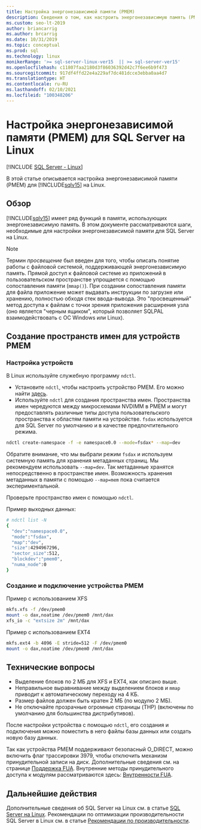 ```yaml
---
title: Настройка энергонезависимой памяти (PMEM)
description: Сведения о том, как настроить энергонезависимую память (PMEM) для SQL Server в Linux, а также о том, как создать пространства имен для устройств PMEM.
ms.custom: seo-lt-2019
author: briancarrig
ms.author: brcarrig
ms.date: 10/31/2019
ms.topic: conceptual
ms.prod: sql
ms.technology: linux
monikerRange: '>= sql-server-linux-ver15  || >= sql-server-ver15'
ms.openlocfilehash: c11807faa2180d3f86036392d42c7f6ee6b9f473
ms.sourcegitcommit: 917df4ffd22e4a229af7dc481dcce3ebba0aa4d7
ms.translationtype: HT
ms.contentlocale: ru-RU
ms.lasthandoff: 02/10/2021
ms.locfileid: "100348206"
---
```

# <a name="configure-persistent-memory-pmem-for-sql-server-on-linux"></a>Настройка энергонезависимой памяти (PMEM) для SQL Server на Linux

[!INCLUDE [SQL Server - Linux](../includes/applies-to-version/sql-linux.md)]

В этой статье описывается настройка энергонезависимой памяти (PMEM) для [!INCLUDE[sqlv15](../includes/sssql19-md.md)] на Linux.

## <a name="overview"></a>Обзор

[!INCLUDE[sqlv15](../includes/sssql19-md.md)] имеет ряд функций в памяти, использующих энергонезависимую память. В этом документе рассматриваются шаги, необходимые для настройки энергонезависимой памяти для SQL Server на Linux.

> [!NOTE]
> Термин _просвещение_ был введен для того, чтобы описать понятие работы с файловой системой, поддерживающей энергонезависимую память. Прямой доступ к файловой системе из приложений в пользовательском пространстве упрощается с помощью сопоставления памяти (`mmap()`). При создании сопоставления памяти для файла приложение может выдавать инструкции по загрузке или хранению, полностью обходя стек ввода-вывода. Это "просвещенный" метод доступа к файлам с точки зрения приложения расширения узла (оно является "черным ящиком", который позволяет SQLPAL взаимодействовать с ОС Windows или Linux).

## <a name="create-namespaces-for-pmem-devices"></a>Создание пространств имен для устройств PMEM

### <a name="configure-the-devices"></a>Настройка устройств

В Linux используйте служебную программу `ndctl`.

- Установите `ndctl`, чтобы настроить устройство PMEM. Его можно найти [здесь](https://docs.pmem.io/getting-started-guide/installing-ndctl).
- Используйте `ndctl` для создания пространства имен. Пространства имен чередуются между микросхемами NVDIMM в PMEM и могут предоставлять различные типы доступа пользовательского пространства к областям памяти на устройстве. `fsdax` используется для SQL Server по умолчанию и в качестве предпочтительного режима.

```bash 
ndctl create-namespace -f -e namespace0.0 --mode=fsdax* --map=dev
```

Обратите внимание, что мы выбрали режим `fsdax` и используем системную память для хранения метаданных страниц. Мы рекомендуем использовать `--map=dev`. Так метаданные хранятся непосредственно в пространстве имен. Возможность хранения метаданных в памяти с помощью `--map=mem` пока считается экспериментальной.

Проверьте пространство имен с помощью `ndctl`. 
  
Пример выходных данных:

```bash
# ndctl list -N
{
  "dev":"namespace0.0",
  "mode":"fsdax",
  "map":"dev",
  "size":4294967296,
  "sector_size":512,
  "blockdev":"pmem0",
  "numa_node":0
}
```

### <a name="create-and-mount-pmem-device"></a>Создание и подключение устройства PMEM

Пример с использованием XFS

```bash
mkfs.xfs -f /dev/pmem0
mount -o dax,noatime /dev/pmem0 /mnt/dax
xfs_io -c "extsize 2m" /mnt/dax
```

Пример с использованием EXT4

```bash
mkfs.ext4 -b 4096 -E stride=512 -F /dev/pmem0
mount -o dax,noatime /dev/pmem0 /mnt/dax
```

## <a name="technical-considerations"></a>Технические вопросы

- Выделение блоков по 2 МБ для XFS и EXT4, как описано выше.
- Неправильное выравнивание между выделением блоков и `mmap` приводит к автоматическому переходу на 4 КБ.
- Размер файлов должен быть кратен 2 МБ (по модулю 2 МБ).
- Не отключайте прозрачные огромные страницы (THP) (включены по умолчанию для большинства дистрибутивов).

После настройки устройства с помощью `ndctl`, его создания и подключения можно поместить в него файлы базы данных или создать новую базу данных.

Так как устройства PMEM поддерживают безопасный O_DIRECT, можно включить флаг трассировки 3979, чтобы отключить механизм принудительной записи на диск. Дополнительные сведения см. на странице [Поддержка FUA](https://support.microsoft.com/help/4131496/enable-forced-flush-mechanism-in-sql-server-2017-on-linux). Внутренние методы принудительного доступа к модулям рассматриваются здесь: [Внутренности FUA](/archive/blogs/bobsql/sql-server-on-linux-forced-unit-access-fua-internals).

## <a name="next-steps"></a>Дальнейшие действия

Дополнительные сведения об SQL Server на Linux см. в статье [SQL Server на Linux](sql-server-linux-overview.md).
Рекомендации по оптимизации производительности SQL Server в Linux см. в статье [Рекомендации по производительности](sql-server-linux-performance-best-practices.md).